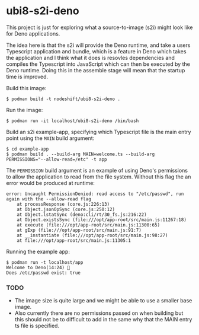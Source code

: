 # ubi8-s2i-deno
This project is just for exploring what a source-to-image (s2i) might look like
for Deno applications.

The idea here is that the s2i will provide the Deno runtime, and take a users
Typescript application and bundle, which is a feature in Deno which takes the
application and I think what it does is resovles dependencies and compiles
the Typescript into JavaScript which can then be executed by the Deno runtime.
Doing this in the assemble stage will mean that the startup time is improved.

Build this image:
```console
$ podman build -t nodeshift/ubi8-s2i-deno .
```

Run the image:
```console
$ podman run -it localhost/ubi8-s2i-deno /bin/bash
```

Build an s2i example-app, specifying which Typescript file is the main entry
point using the `MAIN` build argument:
```console
$ cd example-app
$ podman build . --build-arg MAIN=welcome.ts --build-arg PERMISSIONS="--allow-read=/etc" -t app
```
The `PERMISSION` build argument is an example of using Deno's permissions to
allow the application to read from the file system. Without this flag the an
error would be produced at runtime:
```console
error: Uncaught PermissionDenied: read access to "/etc/passwd", run again with the --allow-read flag
    at processResponse (core.js:226:13)
    at Object.jsonOpSync (core.js:250:12)
    at Object.lstatSync (deno:cli/rt/30_fs.js:216:22)
    at Object.existsSync (file:///opt/app-root/src/main.js:11267:18)
    at execute (file:///opt/app-root/src/main.js:11300:65)
    at gExp (file:///opt/app-root/src/main.js:91:7)
    at __instantiate (file:///opt/app-root/src/main.js:98:27)
    at file:///opt/app-root/src/main.js:11305:1
```

Running the example app:
```console
$ podman run -t localhost/app 
Welcome to Deno(14:24) 🦕
Does /etc/passwd exist: true
```

### TODO
* The image size is quite large and we might be able to use a smaller
base image.
* Also currently there are no permissions passed on when building but this should
not be to difficult to add in the same why that the MAIN entry ts file is specified.
